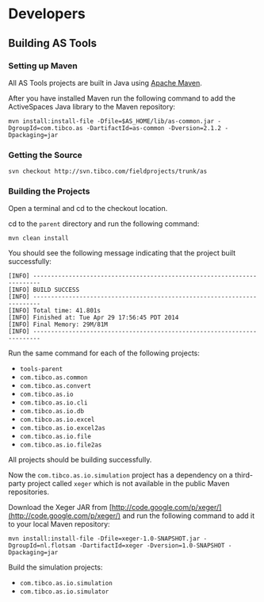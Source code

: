 # Developers

## Building AS Tools



### Setting up Maven

All AS Tools projects are built in Java using [Apache Maven](http://maven.apache.org/).

After you have installed Maven run the following command to add the ActiveSpaces Java library to the Maven repository:

```
mvn install:install-file -Dfile=$AS_HOME/lib/as-common.jar -DgroupId=com.tibco.as -DartifactId=as-common -Dversion=2.1.2 -Dpackaging=jar
```


### Getting the Source

```
svn checkout http://svn.tibco.com/fieldprojects/trunk/as
```


### Building the Projects

Open a terminal and cd to the checkout location.

cd to the `parent` directory and run the following command:

```
mvn clean install
```

You should see the following message indicating that the project built successfully:

```
[INFO] ------------------------------------------------------------------------
[INFO] BUILD SUCCESS
[INFO] ------------------------------------------------------------------------
[INFO] Total time: 41.801s
[INFO] Finished at: Tue Apr 29 17:56:45 PDT 2014
[INFO] Final Memory: 29M/81M
[INFO] ------------------------------------------------------------------------
```

Run the same command for each of the following projects:

* `tools-parent`
* `com.tibco.as.common`
* `com.tibco.as.convert`
* `com.tibco.as.io`
* `com.tibco.as.io.cli`
* `com.tibco.as.io.db`
* `com.tibco.as.io.excel`
* `com.tibco.as.io.excel2as`
* `com.tibco.as.io.file`
* `com.tibco.as.io.file2as`

All projects should be building successfully.

Now the `com.tibco.as.io.simulation` project has a dependency on a third-party project called `xeger` which is not available in the public Maven repositories.

Download the Xeger JAR from [http://code.google.com/p/xeger/](http://code.google.com/p/xeger/) and run the following command to add it to your local Maven repository:

```
mvn install:install-file -Dfile=xeger-1.0-SNAPSHOT.jar -DgroupId=nl.flotsam -DartifactId=xeger -Dversion=1.0-SNAPSHOT -Dpackaging=jar
```

Build the simulation projects:

* `com.tibco.as.io.simulation`
* `com.tibco.as.io.simulator`




